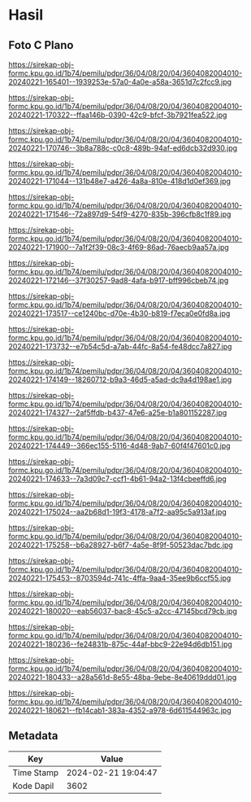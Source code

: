 # Hasil

## Foto C Plano

https://sirekap-obj-formc.kpu.go.id/1b74/pemilu/pdpr/36/04/08/20/04/3604082004010-20240221-165401--1939253e-57a0-4a0e-a58a-3651d7c2fcc9.jpg

https://sirekap-obj-formc.kpu.go.id/1b74/pemilu/pdpr/36/04/08/20/04/3604082004010-20240221-170322--ffaa146b-0390-42c9-bfcf-3b7921fea522.jpg

https://sirekap-obj-formc.kpu.go.id/1b74/pemilu/pdpr/36/04/08/20/04/3604082004010-20240221-170746--3b8a788c-c0c8-489b-94af-ed6dcb32d930.jpg

https://sirekap-obj-formc.kpu.go.id/1b74/pemilu/pdpr/36/04/08/20/04/3604082004010-20240221-171044--131b48e7-a426-4a8a-810e-418d1d0ef369.jpg

https://sirekap-obj-formc.kpu.go.id/1b74/pemilu/pdpr/36/04/08/20/04/3604082004010-20240221-171546--72a897d9-54f9-4270-835b-396cfb8c1f89.jpg

https://sirekap-obj-formc.kpu.go.id/1b74/pemilu/pdpr/36/04/08/20/04/3604082004010-20240221-171900--7a1f2f39-08c3-4f69-86ad-76aecb9aa57a.jpg

https://sirekap-obj-formc.kpu.go.id/1b74/pemilu/pdpr/36/04/08/20/04/3604082004010-20240221-172146--37f30257-9ad8-4afa-b917-bff996cbeb74.jpg

https://sirekap-obj-formc.kpu.go.id/1b74/pemilu/pdpr/36/04/08/20/04/3604082004010-20240221-173517--ce1240bc-d70e-4b30-b819-f7eca0e0fd8a.jpg

https://sirekap-obj-formc.kpu.go.id/1b74/pemilu/pdpr/36/04/08/20/04/3604082004010-20240221-173732--e7b54c5d-a7ab-44fc-8a54-fe48dcc7a827.jpg

https://sirekap-obj-formc.kpu.go.id/1b74/pemilu/pdpr/36/04/08/20/04/3604082004010-20240221-174149--18260712-b9a3-46d5-a5ad-dc9a4d198ae1.jpg

https://sirekap-obj-formc.kpu.go.id/1b74/pemilu/pdpr/36/04/08/20/04/3604082004010-20240221-174327--2af5ffdb-b437-47e6-a25e-b1a801152287.jpg

https://sirekap-obj-formc.kpu.go.id/1b74/pemilu/pdpr/36/04/08/20/04/3604082004010-20240221-174449--366ec155-5116-4d48-9ab7-60f4f47601c0.jpg

https://sirekap-obj-formc.kpu.go.id/1b74/pemilu/pdpr/36/04/08/20/04/3604082004010-20240221-174633--7a3d09c7-ccf1-4b61-94a2-13f4cbeeffd6.jpg

https://sirekap-obj-formc.kpu.go.id/1b74/pemilu/pdpr/36/04/08/20/04/3604082004010-20240221-175024--aa2b68d1-19f3-4178-a7f2-aa95c5a913af.jpg

https://sirekap-obj-formc.kpu.go.id/1b74/pemilu/pdpr/36/04/08/20/04/3604082004010-20240221-175258--b6a28927-b6f7-4a5e-8f9f-50523dac7bdc.jpg

https://sirekap-obj-formc.kpu.go.id/1b74/pemilu/pdpr/36/04/08/20/04/3604082004010-20240221-175453--8703594d-741c-4ffa-9aa4-35ee9b6ccf55.jpg

https://sirekap-obj-formc.kpu.go.id/1b74/pemilu/pdpr/36/04/08/20/04/3604082004010-20240221-180020--eab56037-bac8-45c5-a2cc-47145bcd79cb.jpg

https://sirekap-obj-formc.kpu.go.id/1b74/pemilu/pdpr/36/04/08/20/04/3604082004010-20240221-180236--fe24831b-875c-44af-bbc9-22e94d6db151.jpg

https://sirekap-obj-formc.kpu.go.id/1b74/pemilu/pdpr/36/04/08/20/04/3604082004010-20240221-180433--a28a561d-8e55-48ba-9ebe-8e40619ddd01.jpg

https://sirekap-obj-formc.kpu.go.id/1b74/pemilu/pdpr/36/04/08/20/04/3604082004010-20240221-180621--fb14cab1-383a-4352-a978-6d611544963c.jpg


## Metadata

| Key        | Value               |
| ---------- | ------------------- |
| Time Stamp | 2024-02-21 19:04:47 |
| Kode Dapil | 3602                |



